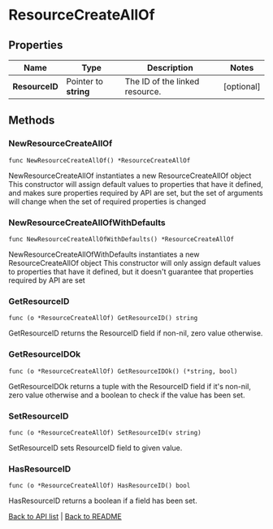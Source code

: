# ResourceCreateAllOf

## Properties

Name | Type | Description | Notes
------------ | ------------- | ------------- | -------------
**ResourceID** | Pointer to **string** | The ID of the linked resource. | [optional] 

## Methods

### NewResourceCreateAllOf

`func NewResourceCreateAllOf() *ResourceCreateAllOf`

NewResourceCreateAllOf instantiates a new ResourceCreateAllOf object
This constructor will assign default values to properties that have it defined,
and makes sure properties required by API are set, but the set of arguments
will change when the set of required properties is changed

### NewResourceCreateAllOfWithDefaults

`func NewResourceCreateAllOfWithDefaults() *ResourceCreateAllOf`

NewResourceCreateAllOfWithDefaults instantiates a new ResourceCreateAllOf object
This constructor will only assign default values to properties that have it defined,
but it doesn't guarantee that properties required by API are set

### GetResourceID

`func (o *ResourceCreateAllOf) GetResourceID() string`

GetResourceID returns the ResourceID field if non-nil, zero value otherwise.

### GetResourceIDOk

`func (o *ResourceCreateAllOf) GetResourceIDOk() (*string, bool)`

GetResourceIDOk returns a tuple with the ResourceID field if it's non-nil, zero value otherwise
and a boolean to check if the value has been set.

### SetResourceID

`func (o *ResourceCreateAllOf) SetResourceID(v string)`

SetResourceID sets ResourceID field to given value.

### HasResourceID

`func (o *ResourceCreateAllOf) HasResourceID() bool`

HasResourceID returns a boolean if a field has been set.


[Back to API list](../README.md#documentation-for-api-endpoints) | [Back to README](../README.md)
